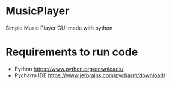 # MusicPlayer
Simple Music Player GUI made with python

# Requirements to run code
* Python https://www.python.org/downloads/
* Pycharm IDE https://www.jetbrains.com/pycharm/download/
